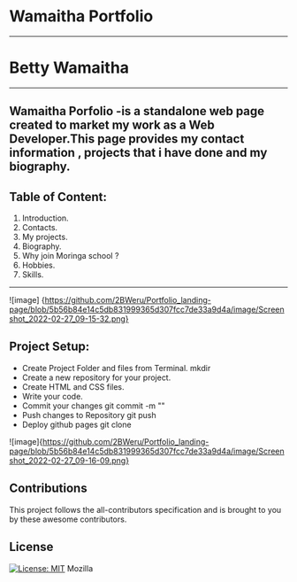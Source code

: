 # Wamaitha Portfolio
***
# Betty Wamaitha
***
## Wamaitha Porfolio -is a standalone web page created to market my work as a Web Developer.This page provides my contact information , projects that i have done and my biography.
## Table of Content:
1. Introduction.
2. Contacts.
3. My projects.
4. Biography.
5. Why join Moringa school ?
6. Hobbies.
7. Skills.
***
![image] {https://github.com/2BWeru/Portfolio_landing-page/blob/5b56b84e14c5db831999365d307fcc7de33a9d4a/image/Screenshot_2022-02-27_09-15-32.png}
## Project Setup:
- Create Project Folder and files from Terminal. mkdir
- Create a new repository for your project.
- Create HTML and CSS files.
- Write your code.
- Commit your changes git commit -m ""
- Push changes to Repository git push
-  Deploy github pages git clone 

![image]{https://github.com/2BWeru/Portfolio_landing-page/blob/5b56b84e14c5db831999365d307fcc7de33a9d4a/image/Screenshot_2022-02-27_09-16-09.png}
## Contributions
This project follows the all-contributors specification and is brought to you by these awesome contributors.

## License 
[![License: MIT](https://img.shields.io/badge/License-MIT-yellow.svg)](https://opensource.org/licenses/MIT)
Mozilla